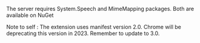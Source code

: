 The server requires System.Speech and MimeMapping packages. Both are available on NuGet

Note to self : The extension uses manifest version 2.0. Chrome will be deprecating this version in 2023. Remember to update to 3.0.
